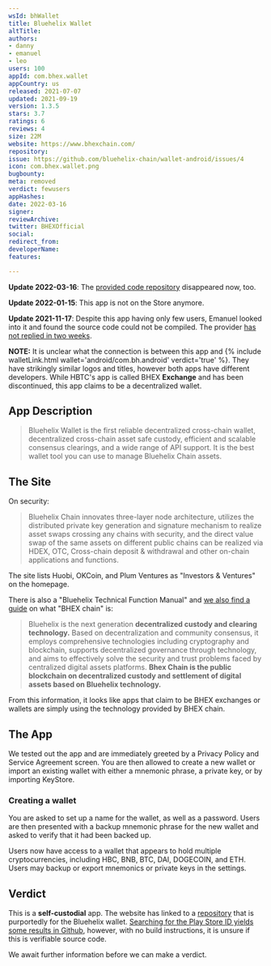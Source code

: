 ```yaml
---
wsId: bhWallet
title: Bluehelix Wallet
altTitle: 
authors:
- danny
- emanuel
- leo
users: 100
appId: com.bhex.wallet
appCountry: us
released: 2021-07-07
updated: 2021-09-19
version: 1.3.5
stars: 3.7
ratings: 6
reviews: 4
size: 22M
website: https://www.bhexchain.com/
repository: 
issue: https://github.com/bluehelix-chain/wallet-android/issues/4
icon: com.bhex.wallet.png
bugbounty: 
meta: removed
verdict: fewusers
appHashes: 
date: 2022-03-16
signer: 
reviewArchive: 
twitter: BHEXOfficial
social: 
redirect_from: 
developerName: 
features: 

---
```


**Update 2022-03-16**: The [provided code repository](https://github.com/bluehelix-chain/wallet-android) disappeared now, too.

**Update 2022-01-15**: This app is not on the Store anymore.

**Update 2021-11-17**: Despite this app having only few users, Emanuel looked
into it and found the source code could not be compiled. The provider
[has not replied in two weeks](https://github.com/bluehelix-chain/wallet-android/issues/4).

**NOTE:** It is unclear what the connection is between this app and {% include walletLink.html wallet='android/com.bh.android' verdict='true' %}. They have strikingly similar logos and titles, however both apps have different developers. While HBTC's app is called BHEX **Exchange** and has been discontinued, this app claims to be a decentralized wallet.

## App Description

> Bluehelix Wallet is the first reliable decentralized cross-chain wallet, decentralized cross-chain asset safe custody, efficient and scalable consensus clearings, and a wide range of API support. It is the best wallet tool you can use to manage Bluehelix Chain assets.


## The Site

On security:

> Bluehelix Chain innovates three-layer node architecture, utilizes the distributed private key generation and signature mechanism to realize asset swaps crossing any chains with security, and the direct value swap of the same assets on different public chains can be realized via HDEX, OTC, Cross-chain deposit & withdrawal and other on-chain applications and functions.

The site lists Huobi, OKCoin, and Plum Ventures as "Investors & Ventures" on the homepage.

There is also a "Bluehelix Technical Function Manual" and [we also find a guide](https://docs.bhexchain.com/en/home.html) on what "BHEX chain" is:

> Bluehelix is the next generation **decentralized custody and clearing technology.** Based on decentralization and community consensus, it employs comprehensive technologies including cryptography and blockchain, supports decentralized governance through technology, and aims to effectively solve the security and trust problems faced by centralized digital assets platforms. **Bhex Chain is the public blockchain on decentralized custody and settlement of digital assets based on Bluehelix technology.**

From this information, it looks like apps that claim to be BHEX exchanges or wallets are simply using the technology provided by BHEX chain.

## The App

We tested out the app and are immediately greeted by a Privacy Policy and Service Agreement screen. You are then allowed to create a new wallet or import an existing wallet with either a mnemonic phrase, a private key, or by importing KeyStore.

### Creating a wallet

You are asked to set up a name for the wallet, as well as a password. Users are then presented with a backup mnemonic phrase for the new wallet and asked to verify that it had been backed up.

Users now have access to a wallet that appears to hold multiple cryptocurrencies, including HBC, BNB, BTC, DAI, DOGECOIN, and ETH. Users may backup or export mnemonics or private keys in the settings.

## Verdict

This is a **self-custodial** app. The website has linked to a [repository](https://github.com/bluehelix-chain/wallet-android) that is purportedly for the Bluehelix wallet. [Searching for the Play Store ID yields some results in Github](https://github.com/bluehelix-chain/wallet-android/search?q=com.bhex.wallet), however, with no build instructions, it is unsure if this is verifiable source code.

We await further information before we can make a verdict.

